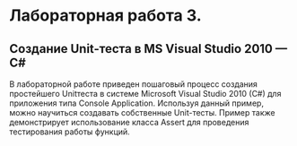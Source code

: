 # Лабораторная работа 3.
## Создание Unit-теста в MS Visual Studio 2010 — C#
В лабораторной работе приведен пошаговый процесс создания простейшего Unitтеста в системе Microsoft Visual Studio 2010 (C#) для приложения типа Console Application.
Используя данный пример, можно научиться создавать собственные Unit-тесты. Пример
также демонстрирует использование класса Assert для проведения тестирования работы
функций. 
 
